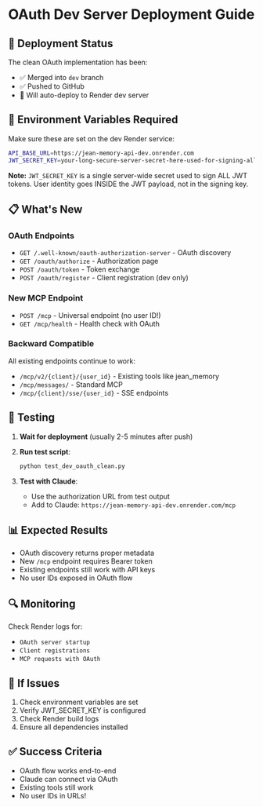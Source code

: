 # OAuth Dev Server Deployment Guide

## 🚀 Deployment Status

The clean OAuth implementation has been:
- ✅ Merged into `dev` branch
- ✅ Pushed to GitHub
- 🔄 Will auto-deploy to Render dev server

## 🔧 Environment Variables Required

Make sure these are set on the dev Render service:

```bash
API_BASE_URL=https://jean-memory-api-dev.onrender.com
JWT_SECRET_KEY=your-long-secure-server-secret-here-used-for-signing-all-jwts
```

**Note:** `JWT_SECRET_KEY` is a single server-wide secret used to sign ALL JWT tokens. User identity goes INSIDE the JWT payload, not in the signing key.

## 📋 What's New

### OAuth Endpoints
- `GET /.well-known/oauth-authorization-server` - OAuth discovery
- `GET /oauth/authorize` - Authorization page  
- `POST /oauth/token` - Token exchange
- `POST /oauth/register` - Client registration (dev only)

### New MCP Endpoint
- `POST /mcp` - Universal endpoint (no user ID!)
- `GET /mcp/health` - Health check with OAuth

### Backward Compatible
All existing endpoints continue to work:
- `/mcp/v2/{client}/{user_id}` - Existing tools like jean_memory
- `/mcp/messages/` - Standard MCP
- `/mcp/{client}/sse/{user_id}` - SSE endpoints

## 🧪 Testing

1. **Wait for deployment** (usually 2-5 minutes after push)

2. **Run test script**:
   ```bash
   python test_dev_oauth_clean.py
   ```

3. **Test with Claude**:
   - Use the authorization URL from test output
   - Add to Claude: `https://jean-memory-api-dev.onrender.com/mcp`

## 📊 Expected Results

- OAuth discovery returns proper metadata
- New `/mcp` endpoint requires Bearer token
- Existing endpoints still work with API keys
- No user IDs exposed in OAuth flow

## 🔍 Monitoring

Check Render logs for:
- `OAuth server startup`
- `Client registrations`
- `MCP requests with OAuth`

## 🚨 If Issues

1. Check environment variables are set
2. Verify JWT_SECRET_KEY is configured
3. Check Render build logs
4. Ensure all dependencies installed

## ✅ Success Criteria

- OAuth flow works end-to-end
- Claude can connect via OAuth
- Existing tools still work
- No user IDs in URLs! 